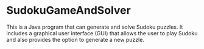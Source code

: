 # SudokuGameAndSolver
 This is a Java program that can generate and solve Sudoku puzzles. It includes a graphical user interface (GUI) that allows the user to play Sudoku and also provides the option to generate a new puzzle.
